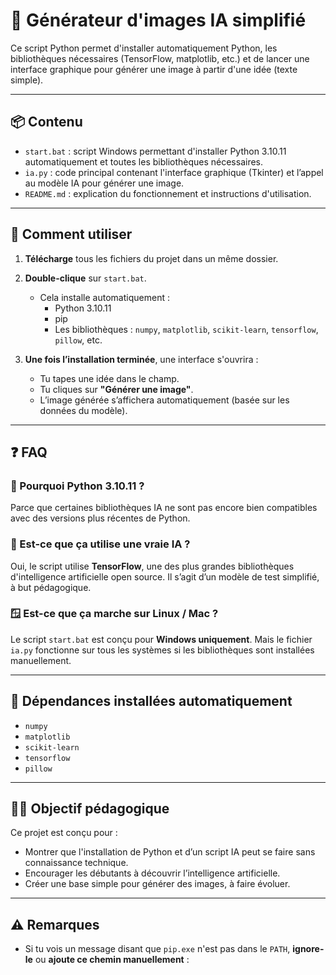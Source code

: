 # 🎨 Générateur d'images IA simplifié

Ce script Python permet d'installer automatiquement Python, les bibliothèques nécessaires (TensorFlow, matplotlib, etc.) et de lancer une interface graphique pour générer une image à partir d'une idée (texte simple).

---

## 📦 Contenu

- `start.bat` : script Windows permettant d'installer Python 3.10.11 automatiquement et toutes les bibliothèques nécessaires.
- `ia.py` : code principal contenant l'interface graphique (Tkinter) et l’appel au modèle IA pour générer une image.
- `README.md` : explication du fonctionnement et instructions d'utilisation.

---

## 🚀 Comment utiliser

1. **Télécharge** tous les fichiers du projet dans un même dossier.

2. **Double-clique** sur `start.bat`.

   - Cela installe automatiquement :
     - Python 3.10.11
     - pip
     - Les bibliothèques : `numpy`, `matplotlib`, `scikit-learn`, `tensorflow`, `pillow`, etc.

3. **Une fois l’installation terminée**, une interface s'ouvrira :
   - Tu tapes une idée dans le champ.
   - Tu cliques sur **"Générer une image"**.
   - L’image générée s’affichera automatiquement (basée sur les données du modèle).

---

## ❓ FAQ

### 🐍 Pourquoi Python 3.10.11 ?
Parce que certaines bibliothèques IA ne sont pas encore bien compatibles avec des versions plus récentes de Python.

### 🧠 Est-ce que ça utilise une vraie IA ?
Oui, le script utilise **TensorFlow**, une des plus grandes bibliothèques d'intelligence artificielle open source. Il s’agit d’un modèle de test simplifié, à but pédagogique.

### 🪟 Est-ce que ça marche sur Linux / Mac ?
Le script `start.bat` est conçu pour **Windows uniquement**. Mais le fichier `ia.py` fonctionne sur tous les systèmes si les bibliothèques sont installées manuellement.

---

## 🔧 Dépendances installées automatiquement

- `numpy`
- `matplotlib`
- `scikit-learn`
- `tensorflow`
- `pillow`

---

## 👨‍🔬 Objectif pédagogique

Ce projet est conçu pour :
- Montrer que l'installation de Python et d’un script IA peut se faire sans connaissance technique.
- Encourager les débutants à découvrir l’intelligence artificielle.
- Créer une base simple pour générer des images, à faire évoluer.

---

## ⚠️ Remarques

- Si tu vois un message disant que `pip.exe` n'est pas dans le `PATH`, **ignore-le** ou **ajoute ce chemin manuellement** :
